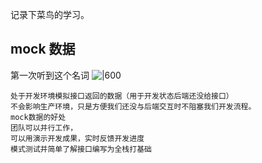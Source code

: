 记录下菜鸟的学习。

## mock 数据
第一次听到这个名词
![|600](https://typora-birdy.oss-cn-guangzhou.aliyuncs.com/20250425203246510.png)

```ad-warning
处于开发环境模拟接口返回的数据（用于开发状态后端还没给接口）
不会影响生产环境，只是方便我们还没与后端交互时不阻塞我们开发流程。
mock数据的好处
团队可以并行工作，
可以用演示开发成果，实时反馈开发进度
模式测试并简单了解接口编写为全栈打基础
```
